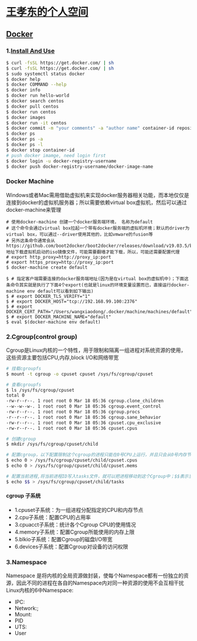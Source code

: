 # [王孝东的个人空间](https://scm-git.github.io/)
## [Docker](https://www.docker.com/)
### 1.[Install And Use](https://www.digitalocean.com/community/tutorials/how-to-install-and-use-docker-on-centos-7)
```bash
$ curl -fsSL https://get.docker.com/ | sh
$ curl -fsSL https://get.docker.com/ | sh
$ sudo systemctl status docker
$ docker help
$ docker COMMAND --help
$ docker info
$ docker run hello-world
$ docker search centos
$ docker pull centos
$ docker run centos
$ docker images
$ docker run -it centos
$ docker commit -m "your comments" -a "author name" container-id repository/new_image_name
$ docker ps
$ docker ps -a
$ docker ps -l
$ docker stop container-id
# push docker imamge, need login first
$ docker login -u docker-registry-username
$ docker push docker-registry-username/docker-image-name
```

### Docker Machine
Windows或者Mac需用借助虚拟机来实现docker服务器相关功能，而本地仅仅是连接到docker的虚拟机服务器；所以需要依赖virtual box虚拟机，然后可以通过docker-machine来管理
```
# 使用docker-machine 创建一个docker服务端环境， 名称为default
# 这个命令会通过virtual box拉起一个带有docker服务端的虚拟机环境；默认的driver为virtual box，可以通过--driver使用其他的，比如vmware的fusion等
# 另外这条命令通常会从https://github.com/boot2docker/boot2docker/releases/download/v19.03.5/boot2docker.iso 地址下载虚拟机启动的iso镜像文件，可能需要翻墙才能下载，所以，可能还需要配置代理
# export http_proxy=http://proxy_ip:port
# export https_proxy=http://proxy_ip:port
$ docker-machine create default

$ # 指定客户端需要连接的docker服务端地址(因为是在virtual box的虚拟机中)；下面这条命令其实就是执行了下面4个export(也就是linux的环境变量设置而已，直接运行docker-machine env default可以看到如下输出)
$ # export DOCKER_TLS_VERIFY="1"
$ # export DOCKER_HOST="tcp://192.168.99.100:2376"
$ # export DOCKER_CERT_PATH="/Users/wangxiaodong/.docker/machine/machines/default"
$ # export DOCKER_MACHINE_NAME="default"
$ eval $(docker-machine env default)

```

### 2.Cgroup(control group)
Cgroup是Linux内核的一个特性，用于限制和隔离一组进程对系统资源的使用，这些资源主要包括CPU,内存,block I/O和网络带宽
```bash
# 挂载cgroupfs
$ mount -t cgroup -o cpuset cpuset /sys/fs/cgroup/cpuset

# 查看cgroupfs
$ ls /sys/fs/cgroup/cpuset
total 0
-rw-r--r--. 1 root root 0 Mar 18 05:36 cgroup.clone_children
--w--w--w-. 1 root root 0 Mar 18 05:36 cgroup.event_control
-rw-r--r--. 1 root root 0 Mar 18 05:36 cgroup.procs
-r--r--r--. 1 root root 0 Mar 18 05:36 cgroup.sane_behavior
-rw-r--r--. 1 root root 0 Mar 18 05:36 cpuset.cpu_exclusive
-rw-r--r--. 1 root root 0 Mar 18 05:36 cpuset.cpus

# 创建cgroup
$ mkdir /sys/fs/cgroup/cpuset/child

# 配置cgroup，以下配置限制这个cgroup的进程只能在0号CPU上运行，并且只会从0号内存节点分配内存
$ echo 0 > /sys/fs/cgroup/cpuset/child/cpuset.cpus
$ echo 0 > /sys/fs/cgroup/cpuset/child/cpuset.mems

# 配置当前进程,将当前进程ID写入tasks文件，就可以把进程移动到这个Cgroup中；$$表示当前进程
$ echo $$ > /sys/fs/cgroup/cpuset/child/tasks
```

#### cgroup 子系统
* 1.cpuset子系统：为一组进程分配指定的CPU和内存节点
* 2.cpu子系统：配置CPU的占用率
* 3.cpuacct子系统：统计各个Cgroup CPU的使用情况
* 4.memory子系统：配置Cgroup所能使用的内存上限
* 5.blkio子系统：配置Cgroup的磁盘I/O带宽
* 6.devices子系统：配置Cgroup对设备的访问权限

### 3.Namespace
Namespace 是将内核的全局资源做封装，使每个Namespace都有一份独立的资源，因此不同的进程在各自的Namespace内对同一种资源的使用不会互相干扰
Linux内核的6中Namespace:
* IPC:
* Network:;
* Mount:
* PID
* UTS:
* User
